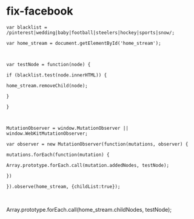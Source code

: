 fix-facebook
============


    var blacklist = /pinterest|wedding|baby|football|steelers|hockey|sports|snow/;
    
    var home_stream = document.getElementById('home_stream');
    
    ​
    
    var testNode = function(node) {
    
    if (blacklist.test(node.innerHTML)) {
    
    home_stream.removeChild(node);
    
    }
    
    }
    
    ​
    
    MutationObserver = window.MutationObserver || window.WebKitMutationObserver;
    
    var observer = new MutationObserver(function(mutations, observer) {
    
    mutations.forEach(function(mutation) {
    
    Array.prototype.forEach.call(mutation.addedNodes, testNode);
    
    })
    
    }).observe(home_stream, {childList:true});

​

Array.prototype.forEach.call(home_stream.childNodes, testNode);
